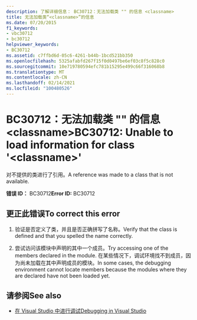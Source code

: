 ```yaml
---
description: 了解详细信息： BC30712：无法加载类 "" 的信息 <classname>
title: 无法加载类“<classname>”的信息
ms.date: 07/20/2015
f1_keywords:
- vbc30712
- bc30712
helpviewer_keywords:
- BC30712
ms.assetid: c7ffbd6d-05c6-4261-b44b-1bcd521bb350
ms.openlocfilehash: 5325afabfd267f15f0d0497be6ef03c8f5c828c0
ms.sourcegitcommit: 10e719780594efc781b15295e499c66f316068b8
ms.translationtype: MT
ms.contentlocale: zh-CN
ms.lasthandoff: 02/14/2021
ms.locfileid: "100480526"
---
```

# <a name="bc30712-unable-to-load-information-for-class-classname"></a><span data-ttu-id="2e481-103">BC30712：无法加载类 "" 的信息 \<classname></span><span class="sxs-lookup"><span data-stu-id="2e481-103">BC30712: Unable to load information for class '\<classname>'</span></span>

<span data-ttu-id="2e481-104">对不提供的类进行了引用。</span><span class="sxs-lookup"><span data-stu-id="2e481-104">A reference was made to a class that is not available.</span></span>

 <span data-ttu-id="2e481-105">**错误 ID：** BC30712</span><span class="sxs-lookup"><span data-stu-id="2e481-105">**Error ID:** BC30712</span></span>

## <a name="to-correct-this-error"></a><span data-ttu-id="2e481-106">更正此错误</span><span class="sxs-lookup"><span data-stu-id="2e481-106">To correct this error</span></span>

1. <span data-ttu-id="2e481-107">验证是否定义了类，并且是否正确拼写了名称。</span><span class="sxs-lookup"><span data-stu-id="2e481-107">Verify that the class is defined and that you spelled the name correctly.</span></span>

2. <span data-ttu-id="2e481-108">尝试访问该模块中声明的其中一个成员。</span><span class="sxs-lookup"><span data-stu-id="2e481-108">Try accessing one of the members declared in the module.</span></span> <span data-ttu-id="2e481-109">在某些情况下，调试环境找不到成员，因为尚未加载在其中声明成员的模块。</span><span class="sxs-lookup"><span data-stu-id="2e481-109">In some cases, the debugging environment cannot locate members because the modules where they are declared have not been loaded yet.</span></span>

## <a name="see-also"></a><span data-ttu-id="2e481-110">请参阅</span><span class="sxs-lookup"><span data-stu-id="2e481-110">See also</span></span>

- [<span data-ttu-id="2e481-111">在 Visual Studio 中进行调试</span><span class="sxs-lookup"><span data-stu-id="2e481-111">Debugging in Visual Studio</span></span>](/visualstudio/debugger/debugger-feature-tour)
